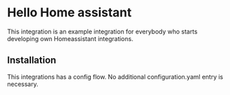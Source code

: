 # Hello Home assistant
This integration is an example integration for everybody who starts developing own Homeassistant integrations. 

## Installation 
This integrations has a config flow. 
No additional configuration.yaml entry is necessary. 

